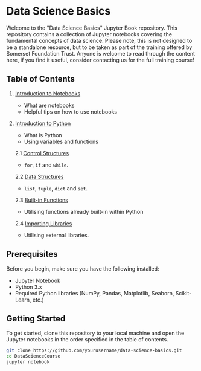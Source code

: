 # Data Science Basics

Welcome to the "Data Science Basics" Jupyter Book repository. This repository contains a collection of Jupyter notebooks covering the fundamental concepts of data science.
Please note, this is not designed to be a standalone resource, but to be taken as part of the training offered by Somerset Foundation Trust. 
Anyone is welcome to read through the content here, if you find it useful, consider contacting us for the full training course!


## Table of Contents

1. [Introduction to Notebooks](Content/Introduction_to_notebooks.ipynb)
   - What are notebooks
   - Helpful tips on how to use notebooks
   
2. [Introduction to Python](Content/Introduction_to_Python.ipynb)
   - What is Python
   - Using variables and functions

   2.1 [Control Structures](Content/Introduction_to_Python2.ipynb)
   - `for`, `if` and `while`.
   
   2.2 [Data Structures](Content/Introduction_to_Python3.ipynb)
   - `list`, `tuple`, `dict` and `set`.
   
   2.3 [Built-in Functions](Content/Introduction_to_Python4.ipynb)
      - Utilising functions already built-in within Python

   2.4 [Importing Libraries](Content/Introduction_to_Python5.ipynb)
      - Utilising external libraries.

## Prerequisites

Before you begin, make sure you have the following installed:
- Jupyter Notebook
- Python 3.x
- Required Python libraries (NumPy, Pandas, Matplotlib, Seaborn, Scikit-Learn, etc.)

## Getting Started

To get started, clone this repository to your local machine and open the Jupyter notebooks in the order specified in the table of contents.

```bash
git clone https://github.com/yourusername/data-science-basics.git
cd DataScienceCourse
jupyter notebook